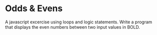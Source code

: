 # Odds & Evens
A javascript excercise using loops and logic statements. Write a program that displays the even numbers between two input values in BOLD.
